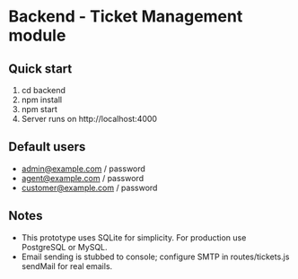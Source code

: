 # Backend - Ticket Management module
## Quick start
1. cd backend
2. npm install
3. npm start
4. Server runs on http://localhost:4000
## Default users
- admin@example.com / password
- agent@example.com / password
- customer@example.com / password
## Notes
- This prototype uses SQLite for simplicity. For production use PostgreSQL or MySQL.
- Email sending is stubbed to console; configure SMTP in routes/tickets.js sendMail for real emails.
